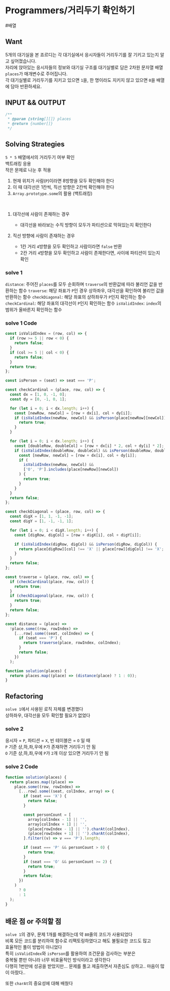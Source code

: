 # Programmers/거리두기 확인하기

#배열

## Want

5개의 대기실을 본 죠르디는 각 대기실에서 응시자들이 거리두기를 잘 기키고 있는지 알고 싶어졌습니다.  
자리에 앉아있는 응시자들의 정보와 대기실 구조를 대기실별로 담은 2차원 문자열 배열 `places`가 매개변수로 주어집니다.  
각 대기실별로 거리두기를 지키고 있으면 `1`을, 한 명이라도 지키지 않고 있으면 `0`을 배열에 담아 반환하세요.

## INPUT && OUTPUT

```js
/**
 * @param {string[][]} places
 * @return {number[]}
 */
```

## Solving Strategies

`5 * 5` 배열에서의 거리두기 여부 확인  
백트래킹 응용  
작은 문제로 나눈 후 적용

1. 현재 위치가 사람(`P`)이라면 8방향을 모두 확인해야 한다
2. 이 때 대각선은 1칸씩, 직선 방향은 2칸씩 확인해야 한다
3. `Array.prototype.some`의 활용 (백트래킹)

<br>

1. 대각선에 사람이 존재하는 경우

   - 대각선을 바라보는 수직 방향이 모두가 파티션으로 막혀있는지 확인한다

2. 직선 방향에 사람이 존재하는 경우
   - 1칸 거리 `4`방향을 모두 확인하고 사람이라면 `false` 반환
   - 2칸 거리 `4`방향을 모두 확인하고 사람이 존재한다면, 사이에 파티션이 있는지 확인

### solve 1

`distance`: 주어진 `places`를 모두 순회하며 `traverse`의 반환값에 따라 불리언 값을 반환하는 함수
`traverse`: 해당 좌표가 `P`인 경우 상하좌우, 대각선을 확인하여 불리언 값을 반환하는 함수
`checkDiagonal`: 해당 좌표의 상하좌우가 `P`인지 확인하는 함수
`checkCardinal`: 해당 좌표의 대각선이 `P`인지 확인하는 함수
`isValidIndex`: `index`의 범위가 올바른지 확인하는 함수

### solve 1 Code

```js
const isValidIndex = (row, col) => {
  if (row >= 5 || row < 0) {
    return false;
  }
  if (col >= 5 || col < 0) {
    return false;
  }
  return true;
};

const isPerson = (seat) => seat === 'P';

const checkCardinal = (place, row, col) => {
  const dx = [1, 0, -1, 0];
  const dy = [0, -1, 0, 1];

  for (let i = 0; i < dx.length; i++) {
    const [newRow, newCol] = [row + dx[i], col + dy[i]];
    if (isValidIndex(newRow, newCol) && isPerson(place[newRow][newCol])) {
      return true;
    }
  }

  for (let i = 0; i < dx.length; i++) {
    const [doubleRow, doubleCol] = [row + dx[i] * 2, col + dy[i] * 2];
    if (isValidIndex(doubleRow, doubleCol) && isPerson(doubleRow, doubleCol)) {
      const [newRow, newCol] = [row + dx[i], col + dy[i]];
      if (
        isValidIndex(newRow, newCol) &&
        ['O', 'P'].includes(place[newRow][newCol])
      ) {
        return true;
      }
    }
  }
  return false;
};

const checkDiagonal = (place, row, col) => {
  const digX = [1, 1, -1, -1];
  const digY = [1, -1, -1, 1];

  for (let i = 0; i < digX.length; i++) {
    const [digRow, digCol] = [row + digX[i], col + digY[i]];

    if (isValidIndex(digRow, digCol) && isPerson(digRow, digCol)) {
      return place[digRow][col] !== 'X' || place[row][digCol] !== 'X';
    }
  }
  return false;
};

const traverse = (place, row, col) => {
  if (checkCardinal(place, row, col)) {
    return true;
  }
  if (checkDiagonal(place, row, col)) {
    return true;
  }
  return false;
};

const distance = (place) =>
  !place.some((row, rowIndex) =>
    [...row].some((seat, colIndex) => {
      if (seat === 'P') {
        return traverse(place, rowIndex, colIndex);
      }
      return false;
    })
  );

function solution(places) {
  return places.map((place) => (distance(place) ? 1 : 0));
}
```

## Refactoring

`solve 1`에서 사용된 로직 자체를 변경했다  
상하좌우, 대각선을 모두 확인할 필요가 없었다

### solve 2

응시자 = `P`, 파티션 = `X`, 빈 테이블은 = `O` 일 때  
`P` 기준 상,하,좌,우에 `P`가 존재하면 거리두기 안 됨  
`O` 기준 상,하,좌,우에 `P`가 `2`개 이상 있으면 거리두기 안 됨

### solve 2 Code

```js
function solution(places) {
  return places.map((place) =>
    place.some((row, rowIndex) =>
      [...row].some((seat, colIndex, array) => {
        if (seat === 'X') {
          return false;
        }

        const personCount = [
          array[colIndex - 1] || '',
          array[colIndex + 1] || '',
          (place[rowIndex - 1] || '').charAt(colIndex),
          (place[rowIndex + 1] || '').charAt(colIndex),
        ].filter((v) => v === 'P').length;

        if (seat === 'P' && personCount > 0) {
          return true;
        }
        if (seat === 'O' && personCount >= 2) {
          return true;
        }
        return false;
      })
    )
      ? 0
      : 1
  );
}
```

## 배운 점 or 주의할 점

`solve 1`의 경우, 문제 1개를 해결하는데 약 `80`줄의 코드가 사용되었다  
비록 모든 코드를 분리하여 함수로 리팩토링하였다고 해도 불필요한 코드도 많고  
효율적인 풀이 방법이 아니었다  
특히 `isValidIndex`와 `isPerson`를 활용하여 조건문을 검사하는 부분은  
중복될 뿐만 아니라 너무 비효율적인 방식이라고 생각한다  
다행히 1번만에 성공을 받았지만... 문제를 풀고 제출하면서 자존심도 상하고.. 마음이 많이 아팠다..

또한 `charAt`의 중요성에 대해 배웠다
